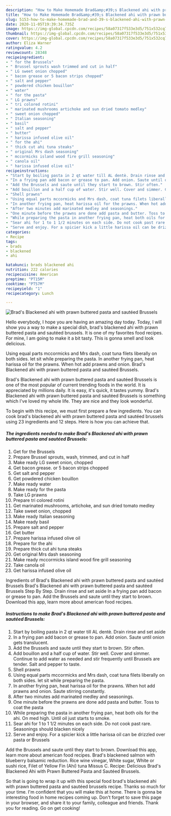 ```yaml
---
description: "How to Make Homemade Brad&amp;#39;s Blackened ahi with prawn buttered pasta and sautéed Brussels"
title: "How to Make Homemade Brad&amp;#39;s Blackened ahi with prawn buttered pasta and sautéed Brussels"
slug: 5153-how-to-make-homemade-brad-and-39-s-blackened-ahi-with-prawn-buttered-pasta-and-sauteed-brussels
date: 2020-11-05T19:39:34.735Z
image: https://img-global.cpcdn.com/recipes/58a07317f533e3d5/751x532cq70/brads-blackened-ahi-with-prawn-buttered-pasta-and-sauteed-brussels-recipe-main-photo.jpg
thumbnail: https://img-global.cpcdn.com/recipes/58a07317f533e3d5/751x532cq70/brads-blackened-ahi-with-prawn-buttered-pasta-and-sauteed-brussels-recipe-main-photo.jpg
cover: https://img-global.cpcdn.com/recipes/58a07317f533e3d5/751x532cq70/brads-blackened-ahi-with-prawn-buttered-pasta-and-sauteed-brussels-recipe-main-photo.jpg
author: Eliza Warner
ratingvalue: 4.2
reviewcount: 28348
recipeingredient:
- " for the Brussels"
- " Brussel sprouts wash trimmed and cut in half"
- " LG sweet onion chopped"
- " bacon grease or 5 bacon strips chopped"
- " salt and pepper"
- " powdered chicken bouillon"
- " water"
- " for the pasta"
- " LG prawns"
- " tri colored rotini"
- " marinated mushrooms artichoke and sun dried tomato medley"
- " sweet onion chopped"
- " Italian seasoning"
- " basil"
- " salt and pepper"
- " butter"
- " harissa infused olive oil"
- " for the ahi"
- " thick cut ahi tuna steaks"
- " original Mrs dash seasoning"
- " mccormicks island wood fire grill seasoning"
- " canola oil"
- " harissa infused olive oil"
recipeinstructions:
- "Start by boiling pasta in 2 qt water till AL dentè. Drain rinse and set aside"
- "In a frying pan add bacon or grease to pan. Add onion. Saute until onion gets translucent."
- "Add the Brussels and saute until they start to brown. Stir often."
- "Add bouillon and a half cup of water. Stir well. Cover and simmer. Continue to add water as needed and stir frequently until Brussels are tender. Salt and pepper to taste."
- "Shell prawns"
- "Using equal parts mccormicks and Mrs dash, coat tuna filets liberally on both sides. let sit while preparing the pasta."
- "In another frying pan, heat harissa oil for the prawns. When hot add prawns and onion. Saute stirring constantly."
- "After two minutes add marinated medley and seasonings."
- "One minute before the prawns are done add pasta and butter. Toss to coat the pasta"
- "While preparing the pasta in another frying pan, heat both oils for the ahi. On med high. Until oil just starts to smoke."
- "Sear ahi for 1 to 1 1/2 minutes on each side. Do not cook past rare. Seasonings should blacken nicely"
- "Serve and enjoy. For a spicier kick a little harissa oil can be drizzled over pasta or Brussels"
categories:
- Recipe
tags:
- brads
- blackened
- ahi

katakunci: brads blackened ahi 
nutrition: 222 calories
recipecuisine: American
preptime: "PT15M"
cooktime: "PT57M"
recipeyield: "1"
recipecategory: Lunch

---
```



![Brad&#39;s Blackened ahi with prawn buttered pasta and sautéed Brussels](https://img-global.cpcdn.com/recipes/58a07317f533e3d5/751x532cq70/brads-blackened-ahi-with-prawn-buttered-pasta-and-sauteed-brussels-recipe-main-photo.jpg)

Hello everybody, I hope you are having an amazing day today. Today, I will show you a way to make a special dish, brad&#39;s blackened ahi with prawn buttered pasta and sautéed brussels. It is one of my favorites food recipes. For mine, I am going to make it a bit tasty. This is gonna smell and look delicious.

Using equal parts mccormicks and Mrs dash, coat tuna filets liberally on both sides. let sit while preparing the pasta. In another frying pan, heat harissa oil for the prawns. When hot add prawns and onion. Brad&#39;s Blackened ahi with prawn buttered pasta and sautéed Brussels.

Brad&#39;s Blackened ahi with prawn buttered pasta and sautéed Brussels is one of the most popular of current trending foods in the world. It is appreciated by millions daily. It is easy, it's quick, it tastes yummy. Brad&#39;s Blackened ahi with prawn buttered pasta and sautéed Brussels is something which I've loved my whole life. They are nice and they look wonderful.


To begin with this recipe, we must first prepare a few ingredients. You can cook brad&#39;s blackened ahi with prawn buttered pasta and sautéed brussels using 23 ingredients and 12 steps. Here is how you can achieve that.

<!--inarticleads1-->

##### The ingredients needed to make Brad&#39;s Blackened ahi with prawn buttered pasta and sautéed Brussels:

1. Get  for the Brussels
1. Prepare  Brussel sprouts, wash, trimmed, and cut in half
1. Make ready  LG sweet onion, chopped
1. Get  bacon grease. or 5 bacon strips chopped
1. Get  salt and pepper
1. Get  powdered chicken bouillon
1. Make ready  water
1. Make ready  for the pasta
1. Take  LG prawns
1. Prepare  tri colored rotini
1. Get  marinated mushrooms, artichoke, and sun dried tomato medley
1. Take  sweet onion, chopped
1. Make ready  Italian seasoning
1. Make ready  basil
1. Prepare  salt and pepper
1. Get  butter
1. Prepare  harissa infused olive oil
1. Prepare  for the ahi
1. Prepare  thick cut ahi tuna steaks
1. Get  original Mrs dash seasoning
1. Make ready  mccormicks island wood fire grill seasoning
1. Take  canola oil
1. Get  harissa infused olive oil


Ingredients of Brad&#39;s Blackened ahi with prawn buttered pasta and sautéed Brussels Brad&#39;s Blackened ahi with prawn buttered pasta and sautéed Brussels Step By Step. Drain rinse and set aside In a frying pan add bacon or grease to pan. Add the Brussels and saute until they start to brown. Download this app, learn more about american food recipes. 

<!--inarticleads2-->

##### Instructions to make Brad&#39;s Blackened ahi with prawn buttered pasta and sautéed Brussels:

1. Start by boiling pasta in 2 qt water till AL dentè. Drain rinse and set aside
1. In a frying pan add bacon or grease to pan. Add onion. Saute until onion gets translucent.
1. Add the Brussels and saute until they start to brown. Stir often.
1. Add bouillon and a half cup of water. Stir well. Cover and simmer. Continue to add water as needed and stir frequently until Brussels are tender. Salt and pepper to taste.
1. Shell prawns
1. Using equal parts mccormicks and Mrs dash, coat tuna filets liberally on both sides. let sit while preparing the pasta.
1. In another frying pan, heat harissa oil for the prawns. When hot add prawns and onion. Saute stirring constantly.
1. After two minutes add marinated medley and seasonings.
1. One minute before the prawns are done add pasta and butter. Toss to coat the pasta
1. While preparing the pasta in another frying pan, heat both oils for the ahi. On med high. Until oil just starts to smoke.
1. Sear ahi for 1 to 1 1/2 minutes on each side. Do not cook past rare. Seasonings should blacken nicely
1. Serve and enjoy. For a spicier kick a little harissa oil can be drizzled over pasta or Brussels


Add the Brussels and saute until they start to brown. Download this app, learn more about american food recipes. Brad&#39;s blackened salmon with blueberry balsamic reduction. Rice wine vinegar, White sugar, White or sushi rice, Filet of Yellow Fin (Ahi) tuna Missus C. Recipe: Delicious Brad&#39;s Blackened Ahi with Prawn Buttered Pasta and Sautéed Brussels. 

So that is going to wrap it up with this special food brad&#39;s blackened ahi with prawn buttered pasta and sautéed brussels recipe. Thanks so much for your time. I'm confident that you will make this at home. There is gonna be interesting food in home recipes coming up. Don't forget to save this page in your browser, and share it to your family, colleague and friends. Thank you for reading. Go on get cooking!
